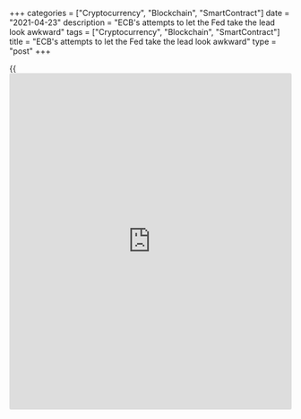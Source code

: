 +++
categories = ["Cryptocurrency", "Blockchain", "SmartContract"]
date = "2021-04-23"
description = "ECB's attempts to let the Fed take the lead look awkward"
tags = ["Cryptocurrency", "Blockchain", "SmartContract"]
title = "ECB's attempts to let the Fed take the lead look awkward"
type = "post"
+++

{{<iframe id="large-banner" src="https://www.bounty.group/#slide=7.0" width="100%" height="600" scrolling="no" style="border: 0px solid rgb(216, 221, 230); border-radius: 3px;">}}

2021-04-23

2021-04-23

Central banks need a new hero. Review as of 23.04.2021Dmitri Demidenko

ECB's attempts to let the Fed take the lead look awkward

## While the Fed is dragging its feet, other regulators may get into a
mess

When I was a child, my parents would put me on a chair and ask me to
recite a poem. If they liked the poem, they would give me sweets. If
they didn't, they would knock the chair away. Christine Lagarde knew
well what insufficiently "dovish" rhetoric could do to the euro and
European bond yields. So, she did all she could to frighten the
[EURUSD][1] bulls with her speech at the ECB's meeting in April. Lagarde
was extremely eloquent when she compared pandemic life with a bridge and
post-pandemic life with solid ground, and wondered where the Fed's and
the ECB's monetary policies were on that page. However, she wasn't
eloquent enough to make euro buyers start retreating.

Just as humanity fits into two categories - animal rights activists and
the bitten ones - Central banks subdivide into the old school, which
tighten monetary policies not to overheat an economy, and innovators.
When deciding to phase out monetary stimuli, most of them are guided by
2% full employment and inflation targets, but St. Louis Fed President
James Bullard has got one more target to reach. He believes that the US
vaccination level must rise to 75% for US QE to be phased out. Sixty-
five percent of the US population have had the first dose so far, and
almost 27% got both doses. It's the last value that should be
considered, most probably. Israel is taking the lead, with 55% of its
population fully vaccinated.

James Bullard's opinion doesn't reflect the Fed's position. However, the
US central bank's position is so controversial that I can't say for sure
on which page its monetary [policy](https://www.fintechee.com/policy/) is. Christine Lagarde suggests that
the ECB won't change its monetary [policy](https://www.fintechee.com/policy/) before the Fed does, but it's a
mere suggestion. The world is so dependent on the US dollar that Jerome
Powell and his colleagues would be beaten hard if they started to
normalize the monetary [policy](https://www.fintechee.com/policy/). As they say, when you order soap on the
internet, get ready to see rope and chair ads.

Unlike the Fed, the Bank of Canada doesn't give a damn. It was as brief
as possible at April's meeting:

> \- I've got some [news](https://www.letsplayfx.com/blog/forex-news-website/). Some [news](https://www.letsplayfx.com/blog/forex-news-website/) is good, and some [news](https://www.letsplayfx.com/blog/forex-news-website/) is even worse.
We'll phase out our QE program and raise the overnight rate earlier than
the Fed does. Around the end of 2022.

The loonie has already registered the best [daily](https://www.fintecher.org/2020/03/03/forex-trading-daily-strategy/) dynamics in the past
ten months. Did Ottawa need that?

The story of the Canadian dollar and childhood memories of reciting
poems on a chair did bother Mme Lagarde. So, she couldn't afford to lose
and seemed to destroy the markets, saying that "they did not discuss any
phasing out of PEPP because it is simply premature." I would not be
surprised if a Bloomberg insider said tomorrow there had already been
some talks about phasing out bond purchases. What's more, Jerome Powell
could say the same thing, and that would be a different story. A story
about a weak dollar.









## Price chart of EURUSD in real time mode

The content of this article reflects the author’s opinion and does not
necessarily reflect the official position of LiteForex. The material
published on this page is provided for informational purposes only and
should not be considered as the provision of investment advice for the
purposes of Directive 2004/39/EC.

Rate this article:

{{value}}

( {{count}} {{title}} )

   1. my.liteforex.com/trading/chart?symbol=EURUSD&returnUrl=true